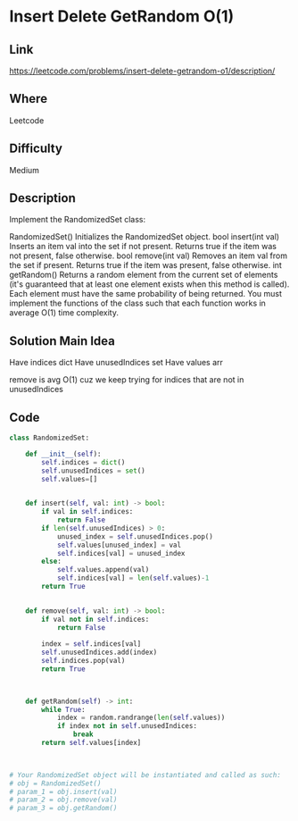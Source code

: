 # Insert Delete GetRandom O(1)

## Link

https://leetcode.com/problems/insert-delete-getrandom-o1/description/

## Where

Leetcode

## Difficulty

Medium

## Description

Implement the RandomizedSet class:

RandomizedSet() Initializes the RandomizedSet object.
bool insert(int val) Inserts an item val into the set if not present. Returns true if the item was not present, false otherwise.
bool remove(int val) Removes an item val from the set if present. Returns true if the item was present, false otherwise.
int getRandom() Returns a random element from the current set of elements (it's guaranteed that at least one element exists when this method is called). Each element must have the same probability of being returned.
You must implement the functions of the class such that each function works in average O(1) time complexity.

## Solution Main Idea

Have indices dict
Have unusedIndices set
Have values arr

remove is avg O(1) cuz we keep trying for indices that are not in unusedIndices


## Code

```python
class RandomizedSet:

    def __init__(self):
        self.indices = dict()
        self.unusedIndices = set()
        self.values=[]
        

    def insert(self, val: int) -> bool:
        if val in self.indices:
            return False
        if len(self.unusedIndices) > 0:
            unused_index = self.unusedIndices.pop()
            self.values[unused_index] = val
            self.indices[val] = unused_index
        else:
            self.values.append(val)
            self.indices[val] = len(self.values)-1
        return True
        

    def remove(self, val: int) -> bool:
        if val not in self.indices:
            return False
        
        index = self.indices[val]
        self.unusedIndices.add(index)
        self.indices.pop(val)
        return True

        

    def getRandom(self) -> int:
        while True:
            index = random.randrange(len(self.values))
            if index not in self.unusedIndices:
                break
        return self.values[index]
        


# Your RandomizedSet object will be instantiated and called as such:
# obj = RandomizedSet()
# param_1 = obj.insert(val)
# param_2 = obj.remove(val)
# param_3 = obj.getRandom()
```
